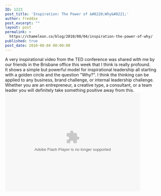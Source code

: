 ```yaml
---
ID: 1223
post_title: 'Inspiration: The Power of &#8220;Why&#8221;'
author: freddie
post_excerpt: ""
layout: post
permalink: >
  https://chameleon.co/blog/2010/08/04/inspiration-the-power-of-why/
published: true
post_date: 2010-08-04 00:00:00
---
```

<div id="_mcePaste">A very inspirational video from the TED conference was shared with me by our friends in the Brisbane office this week that I think is really profound.</div>
<div id="_mcePaste">It shows a simple but powerful model for inspirational leadership all starting with a golden circle and the question "Why?". I think the thinking can be applied to any business, brand challenge, or internal leadership challenge.</div>
<div id="_mcePaste">Whether you are an entrepreneur, a creative type, a consultant, or a team leader you will definitely take something positive away from this.</div>
<object width="446" height="326" classid="clsid:d27cdb6e-ae6d-11cf-96b8-444553540000" codebase="https://download.macromedia.com/pub/shockwave/cabs/flash/swflash.cab#version=6,0,40,0"><param name="allowFullScreen" value="true" /><param name="allowScriptAccess" value="always" /><param name="wmode" value="transparent" /><param name="bgColor" value="#ffffff" /><param name="flashvars" value="vu=https://video.ted.com/talks/dynamic/SimonSinek_2009X-medium.flv&amp;su=https://images.ted.com/images/ted/tedindex/embed-posters/SimonSinek-2009X.embed_thumbnail.jpg&amp;vw=432&amp;vh=240&amp;ap=0&amp;ti=848&amp;introDuration=15330&amp;adDuration=4000&amp;postAdDuration=830&amp;adKeys=talk=simon_sinek_how_great_leaders_inspire_action;year=2009;theme=new_on_ted_com;theme=not_business_as_usual;theme=unconventional_explanations;event=TEDxPuget+Sound+;&amp;preAdTag=tconf.ted/embed;tile=1;sz=512x288;" /><param name="src" value="https://video.ted.com/assets/player/swf/EmbedPlayer.swf" /><param name="bgcolor" value="#ffffff" /><param name="allowfullscreen" value="true" /><embed type="application/x-shockwave-flash" width="446" height="326" src="https://video.ted.com/assets/player/swf/EmbedPlayer.swf" flashvars="vu=https://video.ted.com/talks/dynamic/SimonSinek_2009X-medium.flv&amp;su=https://images.ted.com/images/ted/tedindex/embed-posters/SimonSinek-2009X.embed_thumbnail.jpg&amp;vw=432&amp;vh=240&amp;ap=0&amp;ti=848&amp;introDuration=15330&amp;adDuration=4000&amp;postAdDuration=830&amp;adKeys=talk=simon_sinek_how_great_leaders_inspire_action;year=2009;theme=new_on_ted_com;theme=not_business_as_usual;theme=unconventional_explanations;event=TEDxPuget+Sound+;&amp;preAdTag=tconf.ted/embed;tile=1;sz=512x288;" bgcolor="#ffffff" wmode="transparent" allowscriptaccess="always" allowfullscreen="allowfullscreen" /></object>